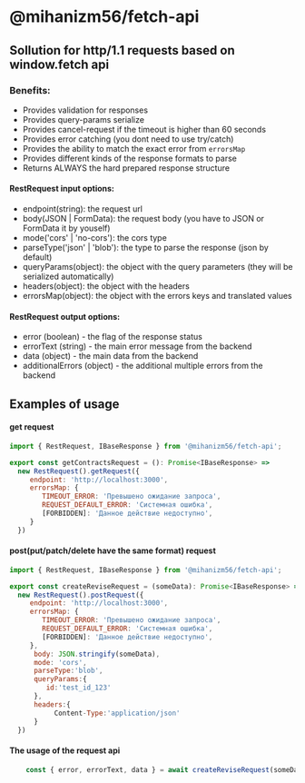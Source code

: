 # @mihanizm56/fetch-api

## Sollution for http/1.1 requests based on window.fetch api

### Benefits:
  - Provides validation for responses
  - Provides query-params serialize
  - Provides cancel-request if the timeout is higher than 60 seconds
  - Provides error catching (you dont need to use try/catch)
  - Provides the ability to match the exact error from `errorsMap`
  - Provides different kinds of the response formats to parse
  - Returns ALWAYS the hard prepared response structure

#### RestRequest input options:
 - endpoint(string): the request url
 - body(JSON | FormData): the request body (you have to JSON or FormData it by youself)
 - mode('cors' | 'no-cors'): the cors type
 - parseType('json' | 'blob'): the type to parse the response (json by default)
 - queryParams(object): the object with the query parameters (they will be serialized automatically)
 - headers(object): the object with the headers
 - errorsMap(object): the object with the errors keys and translated values

#### RestRequest output options:
- error (boolean) - the flag of the response status
- errorText (string) - the main error message from the backend
- data (object) - the main data from the backend
- additionalErrors (object) - the additional multiple errors from the backend

## Examples of usage

#### get request
```javascript
import { RestRequest, IBaseResponse } from '@mihanizm56/fetch-api';

export const getContractsRequest = (): Promise<IBaseResponse> =>
  new RestRequest().getRequest({
     endpoint: 'http://localhost:3000',
     errorsMap: {
        TIMEOUT_ERROR: 'Превышено ожидание запроса',
        REQUEST_DEFAULT_ERROR: 'Системная ошибка',
        [FORBIDDEN]: 'Данное действие недоступно',
     }
  })
```

#### post(put/patch/delete have the same format) request
```javascript
import { RestRequest, IBaseResponse } from '@mihanizm56/fetch-api';

export const createReviseRequest = (someData): Promise<IBaseResponse> =>
  new RestRequest().postRequest({
     endpoint: 'http://localhost:3000',
     errorsMap: {
        TIMEOUT_ERROR: 'Превышено ожидание запроса',
        REQUEST_DEFAULT_ERROR: 'Системная ошибка',
        [FORBIDDEN]: 'Данное действие недоступно',
     },
      body: JSON.stringify(someData),
      mode: 'cors',
      parseType:'blob',
      queryParams:{
         id:'test_id_123'
      },
      headers:{
           Content-Type:'application/json'
      }
  })
```

#### The usage of the request api
```javascript
    const { error, errorText, data } = await createReviseRequest(someData);
```